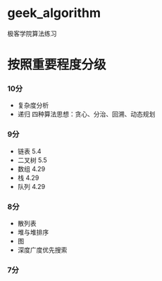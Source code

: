 # geek_algorithm
极客学院算法练习

# 按照重要程度分级
### 10分
- 复杂度分析
- 递归
四种算法思想：贪心、分治、回溯、动态规划
### 9分
- 链表 5.4
- 二叉树 5.5
- 数组 4.29
- 栈 4.29
- 队列 4.29
### 8分
- 散列表
- 堆与堆排序
- 图
- 深度广度优先搜索
### 7分
